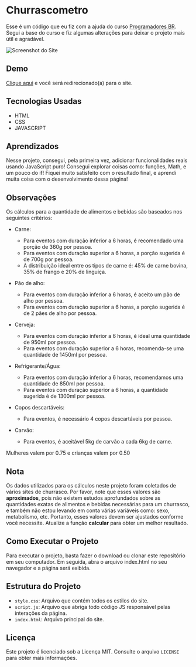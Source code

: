 # Churrascometro

 Esse é um código que eu fiz com a ajuda do curso [Programadores BR](https://programadorbr.com/). Segui a base do curso e fiz algumas alterações para deixar o projeto mais útil e agradável.

![Screenshot do Site](https://imgur.com/OPXac8z.png)

## Demo

[Clique aqui](https://allan-carlos.github.io/Churrascometro/) e você será redirecionado(a) para o site.

## Tecnologias Usadas

- HTML
- CSS
- JAVASCRIPT

## Aprendizados

Nesse projeto, consegui, pela primeira vez, adicionar funcionalidades reais usando JavaScript puro! Consegui explorar coisas como: funções, Math, e um pouco do if! Fiquei muito satisfeito com o resultado final, e aprendi muita coisa com o desenvolvimento dessa página!

## Observações

Os cálculos para a quantidade de alimentos e bebidas são baseados nos seguintes critérios:

- Carne:
  - Para eventos com duração inferior a 6 horas, é recomendado uma porção de 360g por pessoa.
  - Para eventos com duração superior a 6 horas, a porção sugerida é de 700g por pessoa.
  - A distribuição ideal entre os tipos de carne é: 45% de carne bovina, 35% de frango e 20% de linguiça.
 
- Pão de alho:
  - Para eventos com duração inferior a 6 horas, é aceito um pão de alho por pessoa.
  - Para eventos com duração superior a 6 horas, a porção sugerida é de 2 pães de alho por pessoa.

- Cerveja:
  - Para eventos com duração inferior a 6 horas, é ideal uma quantidade de 950ml por pessoa.
  - Para eventos com duração superior a 6 horas, recomenda-se uma quantidade de 1450ml por pessoa.

- Refrigerante/Água:
  - Para eventos com duração inferior a 6 horas, recomendamos uma quantidade de 850ml por pessoa.
  - Para eventos com duração superior a 6 horas, a quantidade sugerida é de 1300ml por pessoa.

- Copos descartáveis:
  - Para eventos, é necessário 4 copos descartáveis por pessoa.
 
- Carvão:
  - Para eventos, é aceitável 5kg de carvão a cada 6kg de carne.

Mulheres valem por 0.75 e crianças valem por 0.50

## Nota

Os dados utilizados para os cálculos neste projeto foram coletados de vários sites de churrasco. Por favor, note que esses valores são **aproximados**, pois não existem estudos aprofundados sobre as quantidades exatas de alimentos e bebidas necessárias para um churrasco, e também não estou levando em conta várias variáveis como: sexo, metabolismo, etc. Portanto, esses valores devem ser ajustados conforme você necessite. Atualize a função **calcular** para obter um melhor resultado.

## Como Executar o Projeto

Para executar o projeto, basta fazer o download ou clonar este repositório em seu computador. Em seguida, abra o arquivo index.html no seu navegador e a página será exibida.

## Estrutura do Projeto

- `style.css`: Arquivo que contém todos os estilos do site.
- `script.js`: Arquivo que abriga todo código JS responsável pelas interações da página.
- `index.html`: Arquivo príncipal do site.

## Licença

Este projeto é licenciado sob a Licença MIT. Consulte o arquivo `LICENSE` para obter mais informações.
